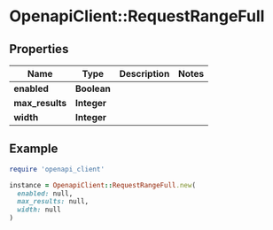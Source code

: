# OpenapiClient::RequestRangeFull

## Properties

| Name | Type | Description | Notes |
| ---- | ---- | ----------- | ----- |
| **enabled** | **Boolean** |  |  |
| **max_results** | **Integer** |  |  |
| **width** | **Integer** |  |  |

## Example

```ruby
require 'openapi_client'

instance = OpenapiClient::RequestRangeFull.new(
  enabled: null,
  max_results: null,
  width: null
)
```

